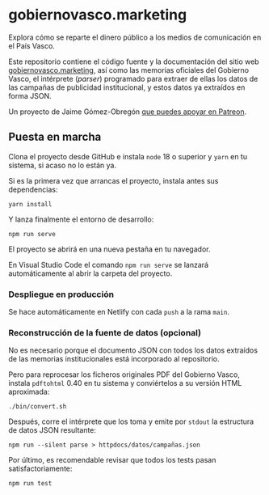 # gobiernovasco.marketing

Explora cómo se reparte el dinero público a los medios de comunicación en el País Vasco.

Este repositorio contiene el código fuente y la documentación del sitio web [gobiernovasco.marketing](https://gobiernovasco.marketing), así como las memorias oficiales del Gobierno Vasco, el intérprete (_parser_) programado para extraer de ellas los datos de las campañas de publicidad institucional, y estos datos ya extraídos en forma JSON.

Un proyecto de Jaime Gómez-Obregón [que puedes apoyar en Patreon](https://www.patreon.com/jaime_gomez_obregon).

## Puesta en marcha

Clona el proyecto desde GitHub e instala `node` 18 o superior y `yarn` en tu sistema, si acaso no lo están ya.

Si es la primera vez que arrancas el proyecto, instala antes sus dependencias:

```shell
yarn install
```

Y lanza finalmente el entorno de desarrollo:

```shell
npm run serve
```

El proyecto se abrirá en una nueva pestaña en tu navegador.

En Visual Studio Code el comando `npm run serve` se lanzará automáticamente al abrir la carpeta del proyecto.

### Despliegue en producción

Se hace automáticamente en Netlify con cada `push` a la rama `main`.

### Reconstrucción de la fuente de datos (opcional)

No es necesario porque el documento JSON con todos los datos extraídos de las memorias institucionales está incorporado al repositorio.

Pero para reprocesar los ficheros originales PDF del Gobierno Vasco, instala `pdftohtml` 0.40 en tu sistema y conviértelos a su versión HTML aproximada:

```shell
./bin/convert.sh
```

Después, corre el intérprete que los toma y emite por `stdout` la estructura de datos JSON resultante:

```shell
npm run --silent parse > httpdocs/datos/campañas.json
```

Por último, es recomendable revisar que todos los tests pasan satisfactoriamente:

```
npm run test
```
